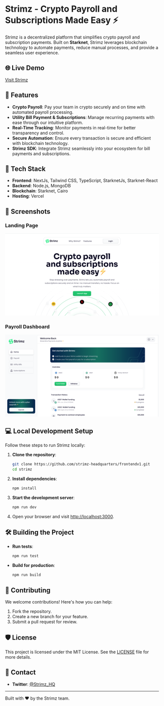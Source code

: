 # Strimz - Crypto Payroll and Subscriptions Made Easy ⚡

Strimz is a decentralized platform that simplifies crypto payroll and subscription payments. Built on **Starknet**, Strimz leverages blockchain technology to automate payments, reduce manual processes, and provide a seamless user experience.


## 🌐 Live Demo
[Visit Strimz](https://www.strimz.xyz)

## 🌟 Features

- **Crypto Payroll**: Pay your team in crypto securely and on time with automated payroll processing.
- **Utility Bill Payment & Subscriptions**: Manage recurring payments with ease through our intuitive platform.
- **Real-Time Tracking**: Monitor payments in real-time for better transparency and control.
- **Secure Automation**: Ensure every transaction is secure and efficient with blockchain technology.
- **Strimz SDK**: Integrate Strimz seamlessly into your ecosystem for bill payments and subscriptions.

## 🚀 Tech Stack

- **Frontend**: NextJs, Tailwind CSS, TypeScript, StarknetJs, Starknet-React
- **Backend**: Node.js, MongoDB
- **Blockchain**: Starknet, Cairo
- **Hosting**: Vercel

## 📸 Screenshots

### Landing Page
![Landing Page](https://github.com/strimz-headquarters/frontendv1/blob/c2b69ed1f8ba4ea5cf049ef1bfc2e06d15776c11/public/screenshot.png)

### Payroll Dashboard
![Payroll Dashboard](https://github.com/strimz-headquarters/frontendv1/blob/c2b69ed1f8ba4ea5cf049ef1bfc2e06d15776c11/public/screenshot-dashboard.png)

## 💻 Local Development Setup

Follow these steps to run Strimz locally:

1. **Clone the repository**:
   ```bash
   git clone https://github.com/strimz-headquarters/frontendv1.git
   cd strimz
   ```

2. **Install dependencies**:
   ```bash
   npm install
   ```

3. **Start the development server**:
   ```bash
   npm run dev
   ```

4. Open your browser and visit [http://localhost:3000](http://localhost:3000).

## 🛠️ Building the Project

- **Run tests**:
  ```bash
  npm run test
  ```

- **Build for production**:
  ```bash
  npm run build
  ```


## 🤝 Contributing

We welcome contributions! Here's how you can help:
1. Fork the repository.
2. Create a new branch for your feature.
3. Submit a pull request for review.

## 🛡️ License

This project is licensed under the MIT License. See the [LICENSE](LICENSE) file for more details.

## 💬 Contact

- **Twitter**: [@Strimz_HQ](https://x.com/Strimz_HQ)

---

Built with ❤️ by the Strimz team.